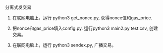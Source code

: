 分离式发交易

1. 在联网电脑上，运行 python3 get_nonce.py, 获得nonce值和gas_price.

2. 把nonce和gas_price填入config.py.
   运行python3 main2.py test.csv, 创建交易。
   
3. 在联网电脑上，运行 python3 sendex.py, 广播交易。
